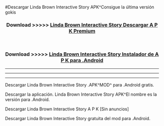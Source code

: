 #Descargar Linda Brown Interactive Story APK^Consigue la última versión gokis



<div align="center">
<h3>Download >>>>> <a href="https://es-sites.web.app/?es= Linda Brown Interactive Story">Linda Brown Interactive Story Descargar A P K Premium</a></h3><br>

<h3>Download >>>>> <a href="https://es-sites.web.app/?es= Linda Brown Interactive Story">Linda Brown Interactive Story Instalador de A P K para .Android</a></h3>
</div>


----------------------------------------------------------

----------------------------------------------------------

----------------------------------------------------------

Descargar Linda Brown Interactive Story .APK^MOD^ para .Android gratis.

Descargar la aplicación. Linda Brown Interactive Story APK^El nombre es la versión para .Android.

Descargar Linda Brown Interactive Story A P K [Sin anuncios]

Descargar Linda Brown Interactive Story gratuita del mod para .Android.